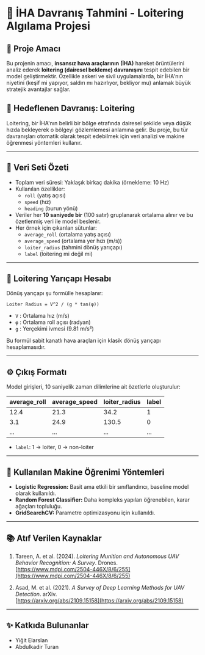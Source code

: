 # 📡 İHA Davranış Tahmini - Loitering Algılama Projesi

## 🧠 Proje Amacı  
Bu projenin amacı, **insansız hava araçlarının (İHA)** hareket örüntülerini analiz ederek **loitering (dairesel bekleme) davranışını** tespit edebilen bir model geliştirmektir. Özellikle askeri ve sivil uygulamalarda, bir İHA'nın niyetini (keşif mi yapıyor, saldırı mı hazırlıyor, bekliyor mu) anlamak büyük stratejik avantajlar sağlar.  

## 📌 Hedeflenen Davranış: Loitering  
Loitering, bir İHA'nın belirli bir bölge etrafında dairesel şekilde veya düşük hızda bekleyerek o bölgeyi gözlemlemesi anlamına gelir. Bu proje, bu tür davranışları otomatik olarak tespit edebilmek için veri analizi ve makine öğrenmesi yöntemleri kullanır.

---

## 📁 Veri Seti Özeti  

- Toplam veri süresi: Yaklaşık birkaç dakika (örnekleme: 10 Hz)
- Kullanılan özellikler:
  - `roll` (yatış açısı)
  - `speed` (hız)
  - `heading` (burun yönü)
- Veriler her **10 saniyede bir** (100 satır) gruplanarak ortalama alınır ve bu özetlenmiş veri ile model beslenir.
- Her örnek için çıkarılan sütunlar:
  - `average_roll` (ortalama yatış açısı)
  - `average_speed` (ortalama yer hızı (m/s))
  - `loiter_radius` (tahmini dönüş yarıçapı)
  - `label` (loitering mi değil mi)

---

## 📐 Loitering Yarıçapı Hesabı  

Dönüş yarıçapı şu formülle hesaplanır:

```
Loiter Radius = V^2 / (g * tan(φ))
```

- `V` : Ortalama hız (m/s)
- `φ` : Ortalama roll açısı (radyan)
- `g` : Yerçekimi ivmesi (9.81 m/s²)

Bu formül sabit kanatlı hava araçları için klasik dönüş yarıçapı hesaplamasıdır.

---

## ⚙️ Çıkış Formatı  

Model girişleri, 10 saniyelik zaman dilimlerine ait özetlerle oluşturulur:

| average_roll | average_speed | loiter_radius | label |
|--------------|---------------|----------------|--------|
| 12.4         | 21.3          | 34.2           | 1      |
| 3.1          | 24.9          | 130.5          | 0      |
| ...          | ...           | ...            | ...    |

- `label`: 1 → loiter, 0 → non-loiter

---

## 🤖 Kullanılan Makine Öğrenimi Yöntemleri

- **Logistic Regression:** Basit ama etkili bir sınıflandırıcı, baseline model olarak kullanıldı.
- **Random Forest Classifier:** Daha kompleks yapıları öğrenebilen, karar ağaçları topluluğu.
- **GridSearchCV:** Parametre optimizasyonu için kullanıldı.

---


## 📚 Atıf Verilen Kaynaklar

1. Tareen, A. et al. (2024). *Loitering Munition and Autonomous UAV Behavior Recognition: A Survey*. Drones.  
   [https://www.mdpi.com/2504-446X/8/6/255](https://www.mdpi.com/2504-446X/8/6/255)

2. Asad, M. et al. (2021). *A Survey of Deep Learning Methods for UAV Detection*. arXiv.  
   [https://arxiv.org/abs/2109.15158](https://arxiv.org/abs/2109.15158)

---

## ✨ Katkıda Bulunanlar

- Yiğit Elarslan
- Abdulkadir Turan
